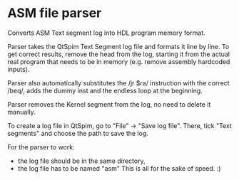 # ASM file parser

Converts ASM Text segment log into HDL program memory format.

Parser takes the QtSpim Text Segment log file and formats it line by line.
To get correct results, remove the head from the log, starting it from the actual real program that needs to be in memory (e.g. remove assembly hardcoded inputs).

Parser also automatically substitutes the /jr $ra/ instruction with the correct /beq/, adds the dummy inst and the endless loop at the beginning.

Parser removes the Kernel segment from the log, no need to delete it manually.

To create a log file in QtSpim, go to "File" -> "Save log file". There, tick "Text segments" and choose the path to save the log.

For the parser to work:
* the log file should be in the same directory,
* the log file has to be named "asm"
This is all for the sake of speed. :)
